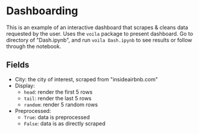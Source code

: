 # Dashboarding
This is an example of an interactive dashboard that scrapes & cleans data requested by the user. 
Uses the `voila` package to present dashboard. Go to directory of "Dash.ipynb", and run `voila Dash.ipynb` to see results or follow through the notebook.

## Fields

* City: the city of interest, scraped from "insideairbnb.com"
* Display: 
  * `head`: render the first 5 rows
  * `tail`: render the last 5 rows
  * `random`: render 5 random rows
* Preprocessed:
  * `True`: data is preprocessed
  * `False`: data is as directly scraped

